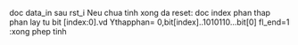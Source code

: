doc data_in sau rst_i
Neu chua tinh xong da reset: doc index
phan thap phan lay tu bit [index:0].vd Ythapphan= 0,bit[index]..1010110...bit[0]
fl_end=1 :xong phep tinh
